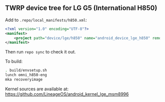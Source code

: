 ## TWRP device tree for LG G5 (International H850)

Add to `.repo/local_manifests/h850.xml`:

```xml
<?xml version="1.0" encoding="UTF-8"?>
<manifest>
	<project path="device/lge/h850" name="android_device_lge_h850" remote="TeamWin" revision="android-8.1" />
</manifest>
```

Then run `repo sync` to check it out.

To build:

```sh
. build/envsetup.sh
lunch omni_h850-eng
mka recoveryimage
```

Kernel sources are available at: https://github.com/LineageOS/android_kernel_lge_msm8996

